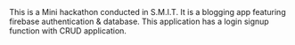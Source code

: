 <SMIT-mini-Hackathon/>
This is a Mini hackathon conducted in S.M.I.T. It is a blogging app featuring firebase authentication & database. This application has a login signup function with CRUD application.
